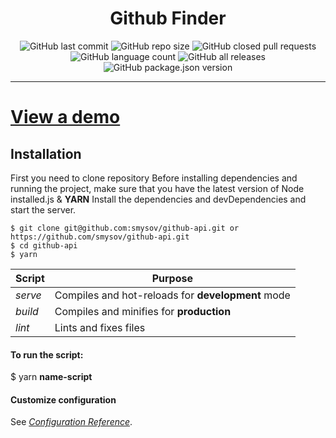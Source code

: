 <h1 align="center">Github Finder</h1>

<p align="center">

<img alt="GitHub last commit" src="https://img.shields.io/github/last-commit/smysov/github-api?style=plastic">

<img alt="GitHub repo size" src="https://img.shields.io/github/repo-size/smysov/github-api?style=plastic">

<img alt="GitHub closed pull requests" src="https://img.shields.io/github/issues-pr-closed/smysov/github-api?style=plastic">

<img alt="GitHub language count" src="https://img.shields.io/github/languages/count/smysov/github-api?style=plastic">

<img alt="GitHub all releases" src="https://img.shields.io/github/downloads/smysov/github-api/total?style=plastic">

<img alt="GitHub package.json version" src="https://img.shields.io/github/package-json/v/smysov/github-api?label=package.json&style=plastic">

</p>

---

# [View a demo](https://github-finder6337.netlify.app/)

## Installation

First you need to clone repository
Before installing dependencies and running the project,
make sure that you have the latest version of Node installed.js & **YARN**
Install the dependencies and devDependencies and start the server.

```
$ git clone git@github.com:smysov/github-api.git or https://github.com/smysov/github-api.git
$ cd github-api
$ yarn
```

| Script | Purpose                                     |
| ------ | ------------------------------------------- |
| *serve*   | Compiles and hot-reloads for **development** mode  |
| *build*  | Compiles and minifies for **production**   |
| *lint*  | Lints and fixes files |  |

#### To run the script:

\$ yarn **name-script**



#### Customize configuration

See [*Configuration Reference*](https://cli.vuejs.org/config/).
